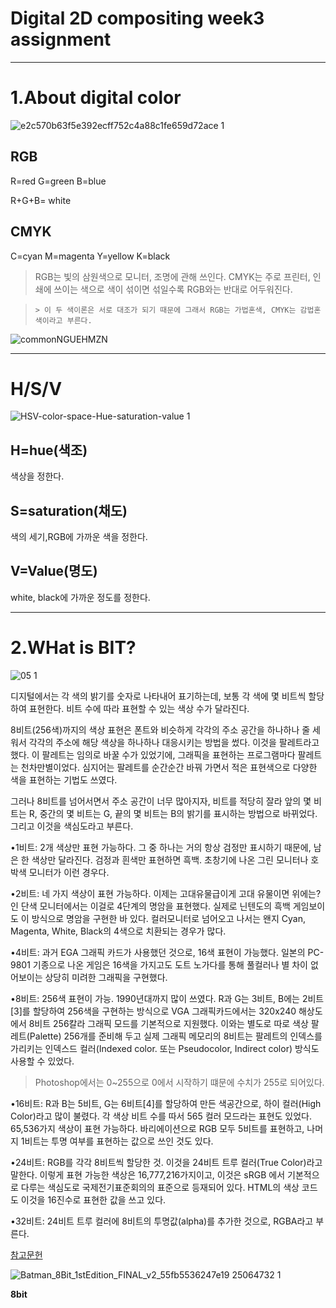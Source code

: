 Digital 2D compositing week3 assignment
=======================================






<hr/>



1.About digital color
=====================



![e2c570b63f5e392ecff752c4a88c1fe659d72ace 1](https://user-images.githubusercontent.com/70967822/93712278-d45d4980-fb8f-11ea-97aa-988dc7e4cff1.png)

RGB
----

R=red  G=green  B=blue



R+G+B= white


CMYK
-----
C=cyan M=magenta Y=yellow K=black



>RGB는 빛의 삼원색으로 모니터, 조명에 관해 쓰인다.  CMYK는 주로 프린터, 인쇄에 쓰이는 색으로 색이 섞이면 섞일수록 RGB와는 반대로 어두워진다.




>     > 이 두 색이론은 서로 대조가 되기 때문에 그래서 RGB는 가법혼색, CMYK는 감법혼색이라고 부른다.


![commonNGUEHMZN](https://user-images.githubusercontent.com/70967822/93712471-120ea200-fb91-11ea-8c74-ebe68cef982e.jpg)






<hr/>








H/S/V
======





![HSV-color-space-Hue-saturation-value 1](https://user-images.githubusercontent.com/70967822/93712883-85191800-fb93-11ea-95da-f4a89e80ff1f.png)



H=hue(색조)
----------



색상을 정한다.



S=saturation(채도)
-----------------



색의 세기,RGB에 가까운 색을 정한다.




V=Value(명도)
-------------



white, black에 가까운 정도를 정한다.



<hr/>





2.WHat is BIT?
===============




![05 1](https://user-images.githubusercontent.com/70967822/93713450-ef7f8780-fb96-11ea-996d-3d0b7c5bd3a6.jpg)



디지털에서는 각 색의 밝기를 숫자로 나타내어 표기하는데, 보통 각 색에 몇 비트씩 할당하여 표현한다. 비트 수에 따라 표현할 수 있는 색상 수가 달라진다.

8비트(256색)까지의 색상 표현은 폰트와 비슷하게 각각의 주소 공간을 하나하나 줄 세워서 각각의 주소에 해당 색상을 하나하나 대응시키는 방법을 썼다. 이것을 팔레트라고 했다. 이 팔레트는 임의로 바꿀 수가 있었기에, 그래픽을 표현하는 프로그램마다 팔레트는 천차만별이었다. 심지어는 팔레트를 순간순간 바꿔 가면서 적은 표현색으로 다양한 색을 표현하는 기법도 쓰였다.

그러나 8비트를 넘어서면서 주소 공간이 너무 많아지자, 비트를 적당히 잘라 앞의 몇 비트는 R, 중간의 몇 비트는 G, 끝의 몇 비트는 B의 밝기를 표시하는 방법으로 바뀌었다. 그리고 이것을 색심도라고 부른다.

•1비트: 2개 색상만 표현 가능하다. 그 중 하나는 거의 항상 검정만 표시하기 때문에, 남은 한 색상만 달라진다. 검정과 흰색만 표현하면 흑백. 초창기에 나온 그린 모니터나 호박색 모니터가 이런 경우다.


•2비트: 네 가지 색상이 표현 가능하다. 이제는 고대유물급이게 고대 유물이면 위에는?인 단색 모니터에서는 이걸로 4단계의 명암을 표현했다. 실제로 닌텐도의 흑백 게임보이도 이 방식으로 명암을 구현한 바 있다. 컬러모니터로 넘어오고 나서는 왠지 Cyan, Magenta, White, Black의 4색으로 치환되는 경우가 많다.


•4비트: 과거 EGA 그래픽 카드가 사용했던 것으로, 16색 표현이 가능했다. 일본의 PC-9801 기종으로 나온 게임은 16색을 가지고도 도트 노가다를 통해 풀컬러나 별 차이 없어보이는 상당히 미려한 그래픽을 구현했다.


•8비트: 256색 표현이 가능. 1990년대까지 많이 쓰였다. R과 G는 3비트, B에는 2비트[3]를 할당하여 256색을 구현하는 방식으로 VGA 그래픽카드에서는 320x240 해상도에서 8비트 256칼라 그래픽 모드를 기본적으로 지원했다. 이와는 별도로 따로 색상 팔레트(Palette) 256개를 준비해 두고 실제 그래픽 메모리의 8비트는 팔레트의 인덱스를 가리키는 인덱스드 컬러(Indexed color. 또는 Pseudocolor, Indirect color) 방식도 사용할 수 있었다. 
>  Photoshop에서는 0~255으로 0에서 시작하기 떄문에 수치가 255로 되어있다.

•16비트: R과 B는 5비트, G는 6비트[4]를 할당하여 만든 색공간으로, 하이 컬러(High Color)라고 많이 불렸다. 각 색상 비트 수를 따서 565 컬러 모드라는 표현도 있었다. 65,536가지 색상이 표현 가능하다. 바리에이션으로 RGB 모두 5비트를 표현하고, 나머지 1비트는 투명 여부를 표현하는 값으로 쓰인 것도 있다. 


•24비트: RGB를 각각 8비트씩 할당한 것. 이것을 24비트 트루 컬러(True Color)라고 말한다. 이렇게 표현 가능한 색상은 16,777,216가지이고, 이것은 sRGB 에서 기본적으로 다루는 색심도로 국제전기표준회의의 표준으로 등재되어 있다. HTML의 색상 코드도 이것을 16진수로 표현한 값을 쓰고 있다.


•32비트: 24비트 트루 컬러에 8비트의 투명값(alpha)를 추가한 것으로, RGBA라고 부른다.




[참고문헌](https://namu.wiki/w/RGB)





![Batman_8Bit_1stEdition_FINAL_v2_55fb5536247e19 25064732 1](https://user-images.githubusercontent.com/70967822/93713702-8731a580-fb98-11ea-89c8-3af7ee3a4069.gif)



**8bit**
